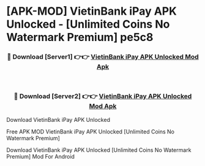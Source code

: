 # [APK-MOD] VietinBank iPay APK Unlocked - [Unlimited Coins No Watermark Premium] pe5c8



<div align="center">
<h3>🔴 Download [Server1] 👉👉 <a href="https://momento.my/?title=VietinBank_iPay_APK_Unlocked">VietinBank iPay APK Unlocked Mod Apk</a></h3><br>

<h3>🔴 Download [Server2] 👉👉 <a href="https://momento.my/?title=VietinBank_iPay_APK_Unlocked">VietinBank iPay APK Unlocked Mod Apk</a></h3>
</div>



Download VietinBank iPay APK Unlocked 

Free APK MOD VietinBank iPay APK Unlocked [Unlimited Coins No Watermark Premium]

Download VietinBank iPay APK Unlocked [Unlimited Coins No Watermark Premium] Mod For Android
